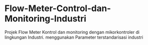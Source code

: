 # Flow-Meter-Control-dan-Monitoring-Industri
Projek Flow Meter Kontrol dan monitoring dengan mikorkontroler di lingkungan Industri. menggunakan Parameter terstandarisasi industri
